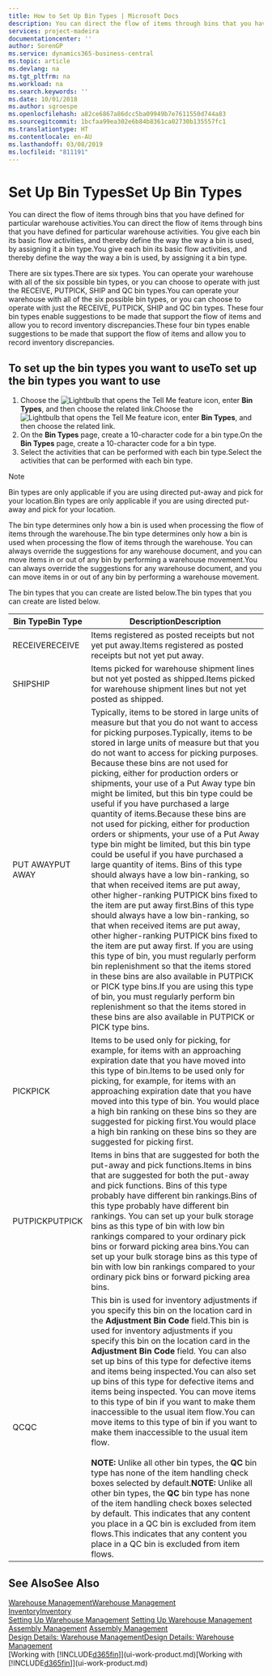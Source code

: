 ```yaml
---
title: How to Set Up Bin Types | Microsoft Docs
description: You can direct the flow of items through bins that you have defined for particular warehouse activities. You give each bin its basic flow activities, and thereby define the way the way a bin is used, by assigning it a bin type.
services: project-madeira
documentationcenter: ''
author: SorenGP
ms.service: dynamics365-business-central
ms.topic: article
ms.devlang: na
ms.tgt_pltfrm: na
ms.workload: na
ms.search.keywords: ''
ms.date: 10/01/2018
ms.author: sgroespe
ms.openlocfilehash: a82ce6867a86dcc5ba09949b7e7611550d744a83
ms.sourcegitcommit: 1bcfaa99ea302e6b84b8361ca02730b135557fc1
ms.translationtype: HT
ms.contentlocale: en-AU
ms.lasthandoff: 03/08/2019
ms.locfileid: "811191"
---
```

# <a name="set-up-bin-types"></a><span data-ttu-id="124be-104">Set Up Bin Types</span><span class="sxs-lookup"><span data-stu-id="124be-104">Set Up Bin Types</span></span>
<span data-ttu-id="124be-105">You can direct the flow of items through bins that you have defined for particular warehouse activities.</span><span class="sxs-lookup"><span data-stu-id="124be-105">You can direct the flow of items through bins that you have defined for particular warehouse activities.</span></span> <span data-ttu-id="124be-106">You give each bin its basic flow activities, and thereby define the way the way a bin is used, by assigning it a bin type.</span><span class="sxs-lookup"><span data-stu-id="124be-106">You give each bin its basic flow activities, and thereby define the way the way a bin is used, by assigning it a bin type.</span></span>  

<span data-ttu-id="124be-107">There are six types.</span><span class="sxs-lookup"><span data-stu-id="124be-107">There are six types.</span></span> <span data-ttu-id="124be-108">You can operate your warehouse with all of the six possible bin types, or you can choose to operate with just the RECEIVE, PUTPICK, SHIP and QC bin types.</span><span class="sxs-lookup"><span data-stu-id="124be-108">You can operate your warehouse with all of the six possible bin types, or you can choose to operate with just the RECEIVE, PUTPICK, SHIP and QC bin types.</span></span> <span data-ttu-id="124be-109">These four bin types enable suggestions to be made that support the flow of items and allow you to record inventory discrepancies.</span><span class="sxs-lookup"><span data-stu-id="124be-109">These four bin types enable suggestions to be made that support the flow of items and allow you to record inventory discrepancies.</span></span>  

## <a name="to-set-up-the-bin-types-you-want-to-use"></a><span data-ttu-id="124be-110">To set up the bin types you want to use</span><span class="sxs-lookup"><span data-stu-id="124be-110">To set up the bin types you want to use</span></span>  
1.  <span data-ttu-id="124be-111">Choose the ![Lightbulb that opens the Tell Me feature](media/ui-search/search_small.png "Tell me what you want to do") icon, enter **Bin Types**, and then choose the related link.</span><span class="sxs-lookup"><span data-stu-id="124be-111">Choose the ![Lightbulb that opens the Tell Me feature](media/ui-search/search_small.png "Tell me what you want to do") icon, enter **Bin Types**, and then choose the related link.</span></span>  
2.  <span data-ttu-id="124be-112">On the **Bin Types** page, create a 10-character code for a bin type.</span><span class="sxs-lookup"><span data-stu-id="124be-112">On the **Bin Types** page, create a 10-character code for a bin type.</span></span>  
3.  <span data-ttu-id="124be-113">Select the activities that can be performed with each bin type.</span><span class="sxs-lookup"><span data-stu-id="124be-113">Select the activities that can be performed with each bin type.</span></span>  

> [!NOTE]  
>  <span data-ttu-id="124be-114">Bin types are only applicable if you are using directed put-away and pick for your location.</span><span class="sxs-lookup"><span data-stu-id="124be-114">Bin types are only applicable if you are using directed put-away and pick for your location.</span></span>  

<span data-ttu-id="124be-115">The bin type determines only how a bin is used when processing the flow of items through the warehouse.</span><span class="sxs-lookup"><span data-stu-id="124be-115">The bin type determines only how a bin is used when processing the flow of items through the warehouse.</span></span> <span data-ttu-id="124be-116">You can always override the suggestions for any warehouse document, and you can move items in or out of any bin by performing a warehouse movement.</span><span class="sxs-lookup"><span data-stu-id="124be-116">You can always override the suggestions for any warehouse document, and you can move items in or out of any bin by performing a warehouse movement.</span></span>  

<span data-ttu-id="124be-117">The bin types that you can create are listed below.</span><span class="sxs-lookup"><span data-stu-id="124be-117">The bin types that you can create are listed below.</span></span>  

|<span data-ttu-id="124be-118">Bin Type</span><span class="sxs-lookup"><span data-stu-id="124be-118">Bin Type</span></span>|<span data-ttu-id="124be-119">Description</span><span class="sxs-lookup"><span data-stu-id="124be-119">Description</span></span>|  
|------------------|---------------------------------------|  
|<span data-ttu-id="124be-120">RECEIVE</span><span class="sxs-lookup"><span data-stu-id="124be-120">RECEIVE</span></span>|<span data-ttu-id="124be-121">Items registered as posted receipts but not yet put away.</span><span class="sxs-lookup"><span data-stu-id="124be-121">Items registered as posted receipts but not yet put away.</span></span>|  
|<span data-ttu-id="124be-122">SHIP</span><span class="sxs-lookup"><span data-stu-id="124be-122">SHIP</span></span>|<span data-ttu-id="124be-123">Items picked for warehouse shipment lines but not yet posted as shipped.</span><span class="sxs-lookup"><span data-stu-id="124be-123">Items picked for warehouse shipment lines but not yet posted as shipped.</span></span>|  
|<span data-ttu-id="124be-124">PUT AWAY</span><span class="sxs-lookup"><span data-stu-id="124be-124">PUT AWAY</span></span>|<span data-ttu-id="124be-125">Typically, items to be stored in large units of measure but that you do not want to access for picking purposes.</span><span class="sxs-lookup"><span data-stu-id="124be-125">Typically, items to be stored in large units of measure but that you do not want to access for picking purposes.</span></span> <span data-ttu-id="124be-126">Because these bins are not used for picking, either for production orders or shipments, your use of a Put Away type bin might be limited, but this bin type could be useful if you have purchased a large quantity of items.</span><span class="sxs-lookup"><span data-stu-id="124be-126">Because these bins are not used for picking, either for production orders or shipments, your use of a Put Away type bin might be limited, but this bin type could be useful if you have purchased a large quantity of items.</span></span> <span data-ttu-id="124be-127">Bins of this type should always have a low bin-ranking, so that when received items are put away, other higher-ranking PUTPICK bins fixed to the item are put away first.</span><span class="sxs-lookup"><span data-stu-id="124be-127">Bins of this type should always have a low bin-ranking, so that when received items are put away, other higher-ranking PUTPICK bins fixed to the item are put away first.</span></span> <span data-ttu-id="124be-128">If you are using this type of bin, you must regularly perform bin replenishment so that the items stored in these bins are also available in PUTPICK or PICK type bins.</span><span class="sxs-lookup"><span data-stu-id="124be-128">If you are using this type of bin, you must regularly perform bin replenishment so that the items stored in these bins are also available in PUTPICK or PICK type bins.</span></span>|  
|<span data-ttu-id="124be-129">PICK</span><span class="sxs-lookup"><span data-stu-id="124be-129">PICK</span></span>|<span data-ttu-id="124be-130">Items to be used only for picking, for example, for items with an approaching expiration date that you have moved into this type of bin.</span><span class="sxs-lookup"><span data-stu-id="124be-130">Items to be used only for picking, for example, for items with an approaching expiration date that you have moved into this type of bin.</span></span> <span data-ttu-id="124be-131">You would place a high bin ranking on these bins so they are suggested for picking first.</span><span class="sxs-lookup"><span data-stu-id="124be-131">You would place a high bin ranking on these bins so they are suggested for picking first.</span></span>|  
|<span data-ttu-id="124be-132">PUTPICK</span><span class="sxs-lookup"><span data-stu-id="124be-132">PUTPICK</span></span>|<span data-ttu-id="124be-133">Items in bins that are suggested for both the put-away and pick functions.</span><span class="sxs-lookup"><span data-stu-id="124be-133">Items in bins that are suggested for both the put-away and pick functions.</span></span> <span data-ttu-id="124be-134">Bins of this type probably have different bin rankings.</span><span class="sxs-lookup"><span data-stu-id="124be-134">Bins of this type probably have different bin rankings.</span></span> <span data-ttu-id="124be-135">You can set up your bulk storage bins as this type of bin with low bin rankings compared to your ordinary pick bins or forward picking area bins.</span><span class="sxs-lookup"><span data-stu-id="124be-135">You can set up your bulk storage bins as this type of bin with low bin rankings compared to your ordinary pick bins or forward picking area bins.</span></span>|  
|<span data-ttu-id="124be-136">QC</span><span class="sxs-lookup"><span data-stu-id="124be-136">QC</span></span>|<span data-ttu-id="124be-137">This bin is used for inventory adjustments if you specify this bin on the location card in the **Adjustment Bin Code** field.</span><span class="sxs-lookup"><span data-stu-id="124be-137">This bin is used for inventory adjustments if you specify this bin on the location card in the **Adjustment Bin Code** field.</span></span> <span data-ttu-id="124be-138">You can also set up bins of this type for defective items and items being inspected.</span><span class="sxs-lookup"><span data-stu-id="124be-138">You can also set up bins of this type for defective items and items being inspected.</span></span> <span data-ttu-id="124be-139">You can move items to this type of bin if you want to make them inaccessible to the usual item flow.</span><span class="sxs-lookup"><span data-stu-id="124be-139">You can move items to this type of bin if you want to make them inaccessible to the usual item flow.</span></span><br /><br /> <span data-ttu-id="124be-140">**NOTE:** Unlike all other bin types, the **QC** bin type has none of the item handling check boxes selected by default.</span><span class="sxs-lookup"><span data-stu-id="124be-140">**NOTE:** Unlike all other bin types, the **QC** bin type has none of the item handling check boxes selected by default.</span></span> <span data-ttu-id="124be-141">This indicates that any content you place in a QC bin is excluded from item flows.</span><span class="sxs-lookup"><span data-stu-id="124be-141">This indicates that any content you place in a QC bin is excluded from item flows.</span></span>|  

## <a name="see-also"></a><span data-ttu-id="124be-142">See Also</span><span class="sxs-lookup"><span data-stu-id="124be-142">See Also</span></span>
[<span data-ttu-id="124be-143">Warehouse Management</span><span class="sxs-lookup"><span data-stu-id="124be-143">Warehouse Management</span></span>](warehouse-manage-warehouse.md)  
[<span data-ttu-id="124be-144">Inventory</span><span class="sxs-lookup"><span data-stu-id="124be-144">Inventory</span></span>](inventory-manage-inventory.md)  
<span data-ttu-id="124be-145">[Setting Up Warehouse Management](warehouse-setup-warehouse.md)   </span><span class="sxs-lookup"><span data-stu-id="124be-145">[Setting Up Warehouse Management](warehouse-setup-warehouse.md)   </span></span>  
<span data-ttu-id="124be-146">[Assembly Management](assembly-assemble-items.md)  </span><span class="sxs-lookup"><span data-stu-id="124be-146">[Assembly Management](assembly-assemble-items.md)  </span></span>  
[<span data-ttu-id="124be-147">Design Details: Warehouse Management</span><span class="sxs-lookup"><span data-stu-id="124be-147">Design Details: Warehouse Management</span></span>](design-details-warehouse-management.md)  
<span data-ttu-id="124be-148">[Working with [!INCLUDE[d365fin](includes/d365fin_md.md)]](ui-work-product.md)</span><span class="sxs-lookup"><span data-stu-id="124be-148">[Working with [!INCLUDE[d365fin](includes/d365fin_md.md)]](ui-work-product.md)</span></span>
